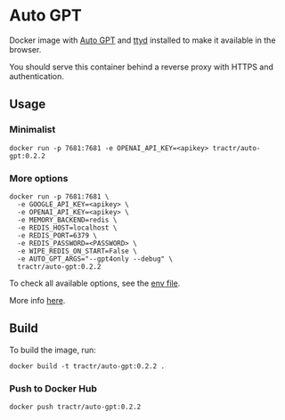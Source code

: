 # Auto GPT

Docker image with [Auto GPT](https://github.com/Significant-Gravitas/Auto-GPT) and [ttyd](https://github.com/tsl0922/ttyd) installed to make it available in the browser.

You should serve this container behind a reverse proxy with HTTPS and authentication.

## Usage

### Minimalist

```shell
docker run -p 7681:7681 -e OPENAI_API_KEY=<apikey> tractr/auto-gpt:0.2.2
```

### More options

```shell
docker run -p 7681:7681 \
  -e GOOGLE_API_KEY=<apikey> \
  -e OPENAI_API_KEY=<apikey> \
  -e MEMORY_BACKEND=redis \
  -e REDIS_HOST=localhost \
  -e REDIS_PORT=6379 \
  -e REDIS_PASSWORD=<PASSWORD> \
  -e WIPE_REDIS_ON_START=False \
  -e AUTO_GPT_ARGS="--gpt4only --debug" \
  tractr/auto-gpt:0.2.2
```

To check all available options, see the [env file](https://github.com/Significant-Gravitas/Auto-GPT/blob/master/.env.template).

More info [here](https://significant-gravitas.github.io/Auto-GPT/configuration/).

## Build

To build the image, run:

```shell
docker build -t tractr/auto-gpt:0.2.2 .
```
### Push to Docker Hub

```shell
docker push tractr/auto-gpt:0.2.2
```
